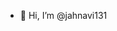 - 👋 Hi, I’m @jahnavi131


<!---
jahnavi131/jahnavi131 is a ✨ special ✨ repository because its `README.md` (this file) appears on your GitHub profile.
You can click the Preview link to take a look at your changes.
--->
